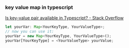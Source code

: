 ###  key value map in typescript


[Is key-value pair available in Typescript? - Stack Overflow](https://stackoverflow.com/questions/36467469/is-key-value-pair-available-in-typescript/50986435)


 

```ts
let yourVar: Map<YourKeyType, YourValueType>;
// now you can use it:
yourVar = new Map<YourKeyType, YourValueType>();
yourVar[YourKeyType] = <YourValueType> yourValue;

```
